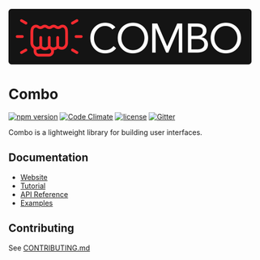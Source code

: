 ![Logo](https://github.com/combojs/combo-js/blob/master/doc/img/logo.png?raw=true)

# Combo

[![npm version](https://badge.fury.io/js/combo-js.svg)](https://badge.fury.io/js/combo-js)
[![Code Climate](https://codeclimate.com/github/combojs/combo-js/badges/gpa.svg)](https://codeclimate.com/github/combojs/combo-js)
[![license](https://img.shields.io/github/license/mashape/apistatus.svg)](https://opensource.org/licenses/MIT)
[![Gitter](https://img.shields.io/gitter/room/nwjs/nw.js.svg)](https://gitter.im/combo-js/)

Combo is a lightweight library for building user interfaces.

## Documentation

* [Website](https://www.combojs.com/)
* [Tutorial](https://www.combojs.com/)
* [API Reference](https://www.combojs.com/)
* [Examples](https://github.com/combojs/combo-examples/)

## Contributing

See [CONTRIBUTING.md](CONTRIBUTING.md)

